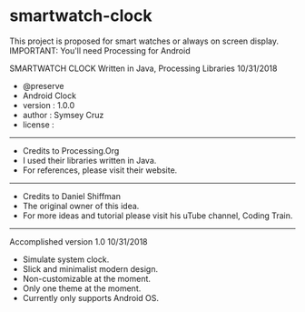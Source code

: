 # smartwatch-clock
This project is proposed for smart watches or always on screen display.
IMPORTANT: You'll need Processing for Android

SMARTWATCH CLOCK
Written in Java, Processing Libraries
10/31/2018

 * @preserve
 * Android Clock
 * version : 1.0.0
 * author : Symsey Cruz
 * license :
 
 -------------------------------------------------------------------------------------------

 * Credits to Processing.Org
 * I used their libraries written in Java.
 * For references, please visit their website.

-------------------------------------------------------------------------------------------

 * Credits to Daniel Shiffman
 * The original owner of this idea.
 * For more ideas and tutorial please visit his uTube channel, Coding Train.

-------------------------------------------------------------------------------------------

 Accomplished version 1.0
 10/31/2018

 * Simulate system clock.
 * Slick and minimalist modern design.
 * Non-customizable at the moment.
 * Only one theme at the moment.
 * Currently only supports Android OS.
